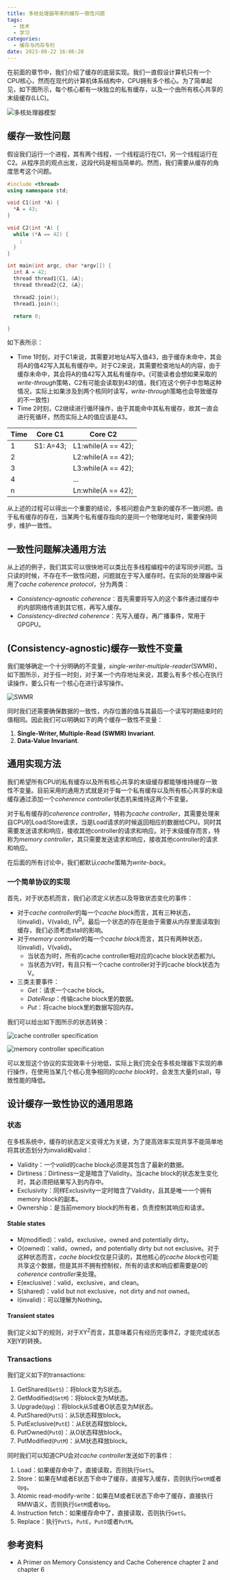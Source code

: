 ```yaml
---
title: 多核处理器带来的缓存一致性问题
tags:
  - 技术
  - 学习
categories:
  - 缓存与内存专栏
date: 2023-08-22 16:06:28
---
```



在前面的章节中，我们介绍了缓存的底层实现。我们一直假设计算机只有一个CPU核心，然而在现代的计算机体系结构中，CPU拥有多个核心。为了简单起见，如下图所示，每个核心都有一块独立的私有缓存，以及一个由所有核心共享的末级缓存(LLC)。

![多核处理器模型](https://s2.loli.net/2023/08/10/gT5WfKButCqpOSV.png)

## 缓存一致性问题

假设我们运行一个进程，其有两个线程，一个线程运行在C1，另一个线程运行在C2。从程序员的观点出发，这段代码是相当简单的。然而，我们需要从缓存的角度思考这个问题。

```c++
#include <thread>
using namespace std;

void C1(int *A) {
  *A = 43;
}

void C2(int *A) {
  while (*A == 42) {
    ;
  }
}

int main(int argc, char *argv[]) {
  int A = 42;
  thread thread1{C1, &A};
  thread thread2{C2, &A};

  thread2.join();
  thread1.join();

  return 0;

}
```

如下表所示：

+ Time 1时刻，对于C1来说，其需要对地址A写入值43，由于缓存未命中，其会将A的值42写入其私有缓存中。对于C2来说，其需要检查地址A的内容，由于缓存未命中，其会将A的值42写入其私有缓存中。(可能读者会想如果采取的*write-through*策略，C2有可能会读取到43的值，我们在这个例子中忽略这种情况，实际上如果涉及到两个核同时读写，*write-through*策略也会导致缓存的不一致性)
+ Time 2时刻，C2继续进行循环操作，由于其能命中其私有缓存，故其一直会进行死循环，然而实际上A的值应该是43。

| Time | Core C1   | Core C2            |
|------|-----------|--------------------|
| 1    | S1: A=43; | L1:while(A == 42); |
| 2    |           | L2:while(A == 42); |
| 3    |           | L3:while(A == 42); |
| 4    |           | ...                |
| n    |           | Ln:while(A == 42); |

从上述的过程可以得出一个重要的结论，多核问题会产生新的缓存不一致问题。由于私有缓存的存在，当某两个私有缓存指向的是同一个物理地址时，需要保持同步，维护一致性。

## 一致性问题解决通用方法

从上述的例子，我们其实可以很快地可以类比在多线程编程中的读写同步问题。当只读的时候，不存在不一致性问题，问题就在于写入缓存时。在实际的处理器中采用了*cache coherence protocol*，分为两类：

+ *Consistency-agnostic coherence*：首先需要将写入的这个事件通过缓存中的内部网络传递到其它核，再写入缓存。
+ *Consistency-directed coherence*：先写入缓存，再广播事件，常用于GPGPU。

## (Consistency-agnostic)缓存一致性不变量

我们能够确定一个十分明确的不变量，*single-writer-multiple-reader*(SWMR)，如下图所示，对于任一时刻，对于某一个内存地址来说，其要么有多个核心在执行读操作，要么只有一个核心在进行读写操作。

![SWMR](https://s2.loli.net/2023/08/10/Zs2ypk5TmYiIgHc.png)

同时我们还需要确保数据的一致性，内存位置的值与其最后一个读写时期结束时的值相同。因此我们可以明确如下的两个缓存一致性不变量：

1. **Single-Writer, Multiple-Read (SWMR) Invariant**.
2. **Data-Value Invariant**.

## 通用实现方法

我们希望所有CPU的私有缓存以及所有核心共享的末级缓存都能够维持缓存一致性不变量。目前采用的通用方式就是对于每一个私有缓存以及所有核心共享的末级缓存通过添加一个*coherence controller*状态机来维持这两个不变量。

对于私有缓存的*coherence controller*，特称为*cache controller*，其需要处理来自CPU的Load/Store请求，当是Load请求的时候返回相应的数据给CPU。同时其需要发送请求和响应，接收其他controller的请求和响应。对于末级缓存而言，特称为*memory controller*，其只需要发送请求和响应，接收其他controller的请求和响应。

在后面的所有讨论中，我们都默认*cache*策略为*write-back*。

### 一个简单协议的实现

首先，对于状态机而言，我们必须定义状态以及导致状态变化的事件：

+ 对于*cache controller*的每一个*cache block*而言，其有三种状态，$\text{I}$(invalid)，$\text{V}$(valid), $\text{IV}^{\text{D}}$。最后一个状态的存在是由于需要从内存里面读取到缓存，我们必须考虑stall的影响。
+ 对于*memory controller*的每一个*cache block*而言，其只有两种状态，$\text{I}$(invalid)，$\text{V}$(valid)。
  + 当状态为$\text{I}$时，所有的cache controller相对应的cache block状态都为$\text{I}$。
  + 当状态为$\text{V}$时，有且只有一个cache controller对于的cache block状态为$\text{V}$。
+ 三类主要事件：
  + *Get*：请求一个cache block。
  + *DateResp*：传输cache block里的数据。
  + *Put*：将cache block里的数据写回内存。

我们可以给出如下图所示的状态转换：

![cache controller specification](https://s2.loli.net/2023/11/12/EHgMnZYblKV4aC9.png)

![memory controller specification](https://s2.loli.net/2023/11/12/7SOtqrJfFh6IxZC.png)

可以发现这个协议的实现效率十分地低，实际上我们完全在多核处理器下实现的串行操作，在使用当某几个核心竞争相同的*cache block*时，会发生大量的stall，导致性能的降低。

## 设计缓存一致性协议的通用思路

### 状态

在多核系统中，缓存的状态定义变得尤为关键，为了提高效率实现共享不能简单地将其状态划分为invalid和valid：

+ Validity：一个*valid*的cache block必须是其包含了最新的数据。
+ Dirtiness：Dirtiness一定是暗含了Validity。当cache block的状态发生变化时，其必须把结果写入到内存中。
+ Exclusivity：同样Exclusivity一定时暗含了Validity，且其是唯一一个拥有memory block的副本。
+ Ownership：是当前memory block的所有者，负责控制其响应和请求。

#### Stable states

+ $\text{M}$(modified)：valid，exclusive，owned and potentially dirty。
+ $\text{O}$(owned)：valid，owned，and potentially dirty but not exclusive。对于这种状态而言，*cache block*仅仅是只读的，其他核心的*cache block*也可能共享这个数据，但是其并不拥有控制权，所有的请求和响应都需要是$O$的*coherence controller*来处理。
+ $\text{E}$(exclusive)：valid，exclusive，and clean。
+ $\text{S}$(shared)：valid but not exclusive，not dirty and not owned。
+ $\text{I}$(invalid)：可以理解为Nothing。

#### Transient states

我们定义如下的规则，对于$\text{XY}^{\text{Z}}$而言，其意味着只有经历完事件$\text{Z}$，才能完成状态$\text{X}$到$\text{Y}$的转换。

### Transactions

我们定义如下的transactions:

1. GetShared(`GetS`)：将block变为$\text{S}$状态。
2. GetModified(`GetM`)：将block变为$\text{M}$状态。
3. Upgrade(`Upg`)：将block从$\text{S}$或者$\text{O}$状态变为$\text{M}$状态。
4. PutShared(`PutS`)：从$\text{S}$状态释放block。
5. PutExclusive(`PutE`)：从$\text{E}$状态释放block。
6. PutOwned(`PutO`)：从$\text{O}$状态释放block。
7. PutModified(`PutM`)：从$\text{M}$状态释放block。

同时我们可以知道CPU会对*cache controller*发送如下的事件：

1. Load：如果缓存命中了，直接读取，否则执行`GetS`。
2. Store：如果在$\text{M}$或者$\text{E}$状态下命中了缓存，直接写入缓存，否则执行`GetM`或者`Upg`。
3. Atomic read-modify-write：如果在$\text{M}$或者$\text{E}$状态下命中了缓存，直接执行RMW语义，否则执行`GetM`或者`Upg`。
4. Instruction fetch：如果缓存命中了，直接读取，否则执行`GetS`。
5. Replace：执行`PutS`，`PutE`，`PutO`或者`PutM`。

## 参考资料

+ A Primer on Memory Consistency and Cache Coherence chapter 2 and chapter 6
